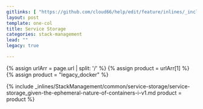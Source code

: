 ```yaml
---
gitlinks: [ "https://github.com/cloud66/help/edit/feature/inlines/_includes/_inlines/StackManagement/common/service-storage/service-storage_given-the-ephemeral-nature-of-containers-i-v1.md" ]
layout: post
template: one-col
title: Service Storage
categories: stack-management
lead: ""
legacy: true

---
```


{% assign urlArr = page.url | split: '/' %}
{% assign product = urlArr[1] %}
{% assign product = "legacy_docker" %}

{% include _inlines/StackManagement/common/service-storage/service-storage_given-the-ephemeral-nature-of-containers-i-v1.md  product = product %}
